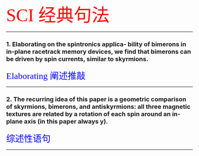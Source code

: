  
<font color=red size=10 face="宋体">SCI 经典句法</font>
***
### 1. Elaborating on the spintronics applica- bility of bimerons in in-plane racetrack memory devices, we find that bimerons can be driven by spin currents, similar to skyrmions.<br/>

<font color=blue size=5 face="宋体">Elaborating 阐述推敲</font>
***

### 2. The recurring idea of this paper is a geometric comparison of skyrmions, bimerons, and antiskyrmions: all three magnetic textures are related by a rotation of each spin around an in- plane axis (in this paper always y).

<font color=blue size=5 face="宋体">综述性语句</font>
***